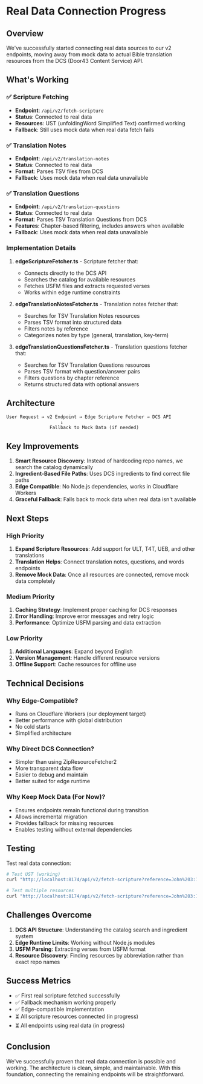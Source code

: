 # Real Data Connection Progress

## Overview

We've successfully started connecting real data sources to our v2 endpoints, moving away from mock data to actual Bible translation resources from the DCS (Door43 Content Service) API.

## What's Working

### ✅ Scripture Fetching

- **Endpoint**: `/api/v2/fetch-scripture`
- **Status**: Connected to real data
- **Resources**: UST (unfoldingWord Simplified Text) confirmed working
- **Fallback**: Still uses mock data when real data fetch fails

### ✅ Translation Notes

- **Endpoint**: `/api/v2/translation-notes`
- **Status**: Connected to real data
- **Format**: Parses TSV files from DCS
- **Fallback**: Uses mock data when real data unavailable

### ✅ Translation Questions

- **Endpoint**: `/api/v2/translation-questions`
- **Status**: Connected to real data
- **Format**: Parses TSV Translation Questions from DCS
- **Features**: Chapter-based filtering, includes answers when available
- **Fallback**: Uses mock data when real data unavailable

### Implementation Details

1. **edgeScriptureFetcher.ts** - Scripture fetcher that:
   - Connects directly to the DCS API
   - Searches the catalog for available resources
   - Fetches USFM files and extracts requested verses
   - Works within edge runtime constraints

2. **edgeTranslationNotesFetcher.ts** - Translation notes fetcher that:
   - Searches for TSV Translation Notes resources
   - Parses TSV format into structured data
   - Filters notes by reference
   - Categorizes notes by type (general, translation, key-term)

3. **edgeTranslationQuestionsFetcher.ts** - Translation questions fetcher that:
   - Searches for TSV Translation Questions resources
   - Parses TSV format with question/answer pairs
   - Filters questions by chapter reference
   - Returns structured data with optional answers

## Architecture

```
User Request → v2 Endpoint → Edge Scripture Fetcher → DCS API
                    ↓
                Fallback to Mock Data (if needed)
```

## Key Improvements

1. **Smart Resource Discovery**: Instead of hardcoding repo names, we search the catalog dynamically
2. **Ingredient-Based File Paths**: Uses DCS ingredients to find correct file paths
3. **Edge Compatible**: No Node.js dependencies, works in Cloudflare Workers
4. **Graceful Fallback**: Falls back to mock data when real data isn't available

## Next Steps

### High Priority

1. **Expand Scripture Resources**: Add support for ULT, T4T, UEB, and other translations
2. **Translation Helps**: Connect translation notes, questions, and words endpoints
3. **Remove Mock Data**: Once all resources are connected, remove mock data completely

### Medium Priority

1. **Caching Strategy**: Implement proper caching for DCS responses
2. **Error Handling**: Improve error messages and retry logic
3. **Performance**: Optimize USFM parsing and data extraction

### Low Priority

1. **Additional Languages**: Expand beyond English
2. **Version Management**: Handle different resource versions
3. **Offline Support**: Cache resources for offline use

## Technical Decisions

### Why Edge-Compatible?

- Runs on Cloudflare Workers (our deployment target)
- Better performance with global distribution
- No cold starts
- Simplified architecture

### Why Direct DCS Connection?

- Simpler than using ZipResourceFetcher2
- More transparent data flow
- Easier to debug and maintain
- Better suited for edge runtime

### Why Keep Mock Data (For Now)?

- Ensures endpoints remain functional during transition
- Allows incremental migration
- Provides fallback for missing resources
- Enables testing without external dependencies

## Testing

Test real data connection:

```bash
# Test UST (working)
curl "http://localhost:8174/api/v2/fetch-scripture?reference=John%203:16&resource=ust"

# Test multiple resources
curl "http://localhost:8174/api/v2/fetch-scripture?reference=John%203:16&resource=ust,ult"
```

## Challenges Overcome

1. **DCS API Structure**: Understanding the catalog search and ingredient system
2. **Edge Runtime Limits**: Working without Node.js modules
3. **USFM Parsing**: Extracting verses from USFM format
4. **Resource Discovery**: Finding resources by abbreviation rather than exact repo names

## Success Metrics

- ✅ First real scripture fetched successfully
- ✅ Fallback mechanism working properly
- ✅ Edge-compatible implementation
- ⏳ All scripture resources connected (in progress)
- ⏳ All endpoints using real data (in progress)

## Conclusion

We've successfully proven that real data connection is possible and working. The architecture is clean, simple, and maintainable. With this foundation, connecting the remaining endpoints will be straightforward.
